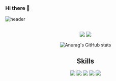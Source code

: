 ### Hi there 👋
![header](https://capsule-render.vercel.app/api?type=wave&color=BFD4E4&height=200&section=header&fontSize=90)
<!-- text=capsule%20render -->
<div align="middle">
  <br>
<a href="https://dohwiii.tistory.com/"><img src="https://img.shields.io/badge/Tistory-FF9E0F?style=flat-square&logo=Tistory&logoColor=white&link=https://dohwiii.tistory.com/"/></a>
<a href="https://dohwiii.notion.site/17b43fe9a5dc4c2b909725bd05f4c272/"><img src="https://img.shields.io/badge/Notion-000000?style=flat-square&logo=Notion&logoColor=white&link=https://dohwiii.notion.site/17b43fe9a5dc4c2b909725bd05f4c272/"/></a>  
  
![Anurag's GitHub stats](https://github-readme-stats.vercel.app/api?username=dohwiii&show_icons=true&theme=vue)
  
  ## Skills
  <img src="https://img.shields.io/badge/SpringBoot-6DB33F?style=flat-square&logo=SpringBoot&logoColor=white"/>
  <img src="https://img.shields.io/badge/JPA-000000?style=flat-square&logoColor=white"/>
    <img src="https://img.shields.io/badge/MyBatis-000000?style=flat-square&logoColor=white"/>
  <img src="https://img.shields.io/badge/MariaDB-003545?style=flat-square&logo=MariaDB&logoColor=white"/>
  <img src="https://img.shields.io/badge/MySQL-4479A1?style=flat-square&logo=MySQL&logoColor=white"/>
